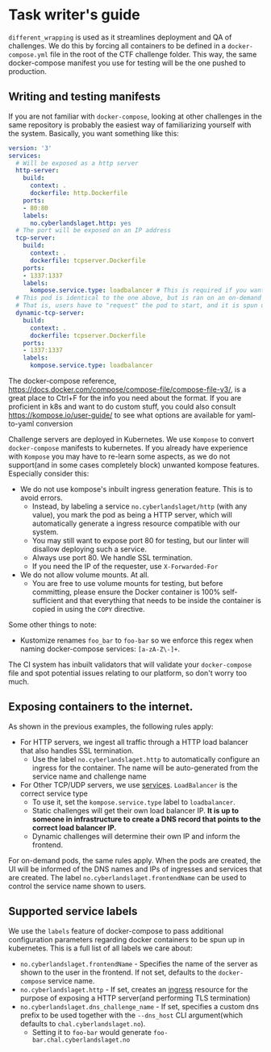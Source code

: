 # Task writer's guide

`different_wrapping` is used as it streamlines deployment and QA of challenges. We do this by forcing all containers to be defined in a `docker-compose.yml` file in the root of the CTF challenge folder. This way, the same docker-compose manifest you use for testing will be the one pushed to production.

## Writing and testing manifests

If you are not familiar with `docker-compose`, looking at other challenges in the same repository is probably the easiest way of familiarizing yourself with the system. Basically, you want something like this:

```yaml
version: '3'
services:
  # Will be exposed as a http server
  http-server:
    build:
      context: .
      dockerfile: http.Dockerfile
    ports:
    - 80:80
    labels:
      no.cyberlandslaget.http: yes
  # The port will be exposed on an IP address
  tcp-server:
    build:
      context: .
      dockerfile: tcpserver.Dockerfile
    ports:
    - 1337:1337
    labels:
      kompose.service.type: loadbalancer # This is required if you want to expose a TCP port to the internet
  # This pod is identical to the one above, but is ran on an on-demand basis.
  # That is, users have to "request" the pod to start, and it is spun up for them only.
  dynamic-tcp-server:
    build:
      context: .
      dockerfile: tcpserver.Dockerfile
    ports:
    - 1337:1337
    labels:
      kompose.service.type: loadbalancer
```

The docker-compose reference, https://docs.docker.com/compose/compose-file/compose-file-v3/, is a great place to Ctrl+F for the info you need about the format. If you are proficient in k8s and want to do custom stuff, you could also consult https://kompose.io/user-guide/ to see what options are available for yaml-to-yaml conversion

Challenge servers are deployed in Kubernetes. We use `Kompose` to convert `docker-compose` manifests to kubernetes. If you already have experience with `Kompose` you may have to re-learn some aspects, as we do not support(and in some cases completely block) unwanted kompose features. Especially consider this:
 * We do not use kompose's inbuilt ingress generation feature. This is to avoid errors. 
   * Instead, by labeling a service `no.cyberlandslaget/http` (with any value), you mark the pod as being a HTTP server, which will automatically generate a ingress resource compatible with our system.
   * You may still want to expose port 80 for testing, but our linter will disallow deploying such a service.
   * Always use port 80. We handle SSL termination.
   * If you need the IP of the requester, use `X-Forwarded-For`
 * We do not allow volume mounts. At all.
   * You are free to use volume mounts for testing, but before committing, please ensure the Docker container is 100% self-sufficient and that everything that needs to be inside the container is copied in using the `COPY` directive.

Some other things to note:

* Kustomize renames `foo_bar` to `foo-bar` so we enforce this regex when naming docker-compose services: `[a-zA-Z\-]+`.

The CI system has inbuilt validators that will validate your `docker-compose` file and spot potential issues relating to our platform, so don't worry too much.

## Exposing containers to the internet.

As shown in the previous examples, the following rules apply:

* For HTTP servers, we ingest all traffic through a HTTP load balancer that also handles SSL termination.
  * Use the label `no.cyberlandslaget.http` to automatically configure an ingress for the container. The name will be auto-generated from the service name and challenge name
* For Other TCP/UDP servers, we use [services](https://kubernetes.io/docs/concepts/services-networking/service/). `LoadBalancer` is the correct service type
  * To use it, set the `kompose.service.type` label to `loadbalancer`.
  * Static challenges will get their own load balancer IP. **It is up to someone in infrastructure to create a DNS record that points to the correct load balancer IP.**
  * Dynamic challenges will determine their own IP and inform the frontend.

For on-demand pods, the same rules apply. When the pods are created, the UI will be informed of the DNS names and IPs of ingresses and services that are created. The label `no.cyberlandslaget.frontendName` can be used to control the service name shown to users.

## Supported service labels

We use the `labels` feature of docker-compose to pass additional configuration parameters regarding docker containers to be spun up in kubernetes. This is a full list of all labels we care about:

* `no.cyberlandslaget.frontendName` - Specifies the name of the server as shown to the user in the frontend. If not set, defaults to the `docker-compose` service name.
* `no.cyberlandslaget.http` - If set, creates an [ingress](https://kubernetes.io/docs/concepts/services-networking/ingress/) resource for the purpose of exposing a HTTP server(and performing TLS termination)
* `no.cyberlandslaget.dns_challenge_name` - If set, specifies a custom dns prefix to be used together with the `--dns_host` CLI argument(which defaults to `chal.cyberlandslaget.no`).
  * Setting it to `foo-bar` would generate `foo-bar.chal.cyberlandslaget.no`
